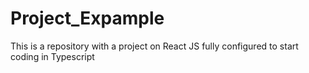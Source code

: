 # Project_Expample

This is a repository with a project on React JS fully configured to start coding in Typescript
